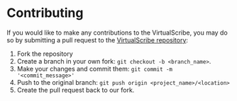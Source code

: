 # Contributing

If you would like to make any contributions to the VirtualScribe, you may do so by submitting a pull request to the [VirtualScribe repository](https://github.com/CapgeminiInventIDE/VirtualScribe):

1. Fork the repository
2. Create a branch in your own fork: `git checkout -b <branch_name>`.
3. Make your changes and commit them: `git commit -m '<commit_message>'`
4. Push to the original branch: `git push origin <project_name>/<location>`
5. Create the pull request back to our fork.
